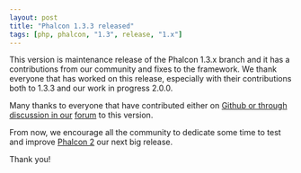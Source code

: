 ```yaml
---
layout: post
title: "Phalcon 1.3.3 released"
tags: [php, phalcon, "1.3", release, "1.x"]
---
```

This version is maintenance release of the Phalcon 1.3.x branch and it has a contributions from our community and fixes to the framework. We thank everyone that has worked on this release, especially with their contributions both to 1.3.3 and our work in progress 2.0.0.

Many thanks to everyone that have contributed either on [Github or through discussion in our](https://github.com/phalcon/cphalcon) [forum](https://forum.phalcon.io/) to this version.

<!--more-->
From now, we encourage all the community to dedicate some time to test and improve [Phalcon 2](http://blog.phalcon.io/post/phalcon-2-beta-2-available) our next big release.

Thank you!

